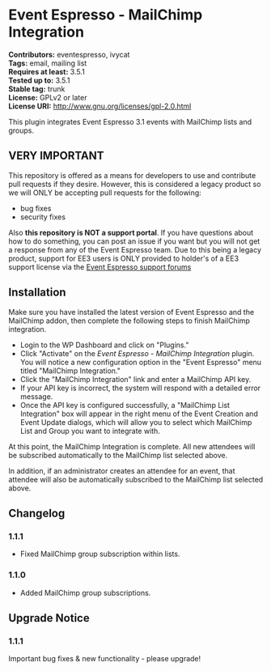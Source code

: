 # Event Espresso - MailChimp Integration #
**Contributors:** eventespresso, ivycat  
**Tags:** email, mailing list  
**Requires at least:** 3.5.1  
**Tested up to:** 3.5.1  
**Stable tag:** trunk  
**License:** GPLv2 or later  
**License URI:** http://www.gnu.org/licenses/gpl-2.0.html  

This plugin integrates Event Espresso 3.1 events with MailChimp lists and groups.

## VERY IMPORTANT

This repository is offered as a means for developers to use and contribute pull requests if they desire.  However, this is considered a legacy product so we will ONLY be accepting pull requests for the following:

- bug fixes
- security fixes

Also **this repository is NOT a support portal**.  If you have questions about how to do something, you can post an issue if you want but you will not get a response from any of the Event Espresso team.  Due to this being a legacy product, support for EE3 users is ONLY provided to holder's of a EE3 support license via the [Event Espresso support forums](https://eventespresso.com/support/forums)


## Installation ##

Make sure you have installed the latest version of Event Espresso and the MailChimp addon, then complete the following steps to finish MailChimp integration.

* Login to the WP Dashboard and click on "Plugins."
* Click "Activate" on the _Event Espresso - MailChimp Integration_ plugin.  You will notice a new configuration option in the "Event Espresso" menu titled "MailChimp Integration."
* Click the "MailChimp Integration" link and enter a MailChimp API key.
* If your API key is incorrect, the system will respond with a detailed error message.
* Once the API key is configured successfully, a "MailChimp List Integration" box will appear in the right menu of the Event Creation and Event Update dialogs, which will allow you to select which MailChimp List and Group you want to integrate with.

At this point, the MailChimp Integration is complete. All new attendees will be subscribed automatically to the MailChimp list selected above.

In addition, if an administrator creates an attendee for an event, that attendee will also be automatically subscribed to the MailChimp list selected above.

## Changelog ##

### 1.1.1 ###
* Fixed MailChimp group subscription within lists.

### 1.1.0 ###
* Added MailChimp group subscriptions.

## Upgrade Notice ##

### 1.1.1 ###
Important bug fixes & new functionality - please upgrade!

